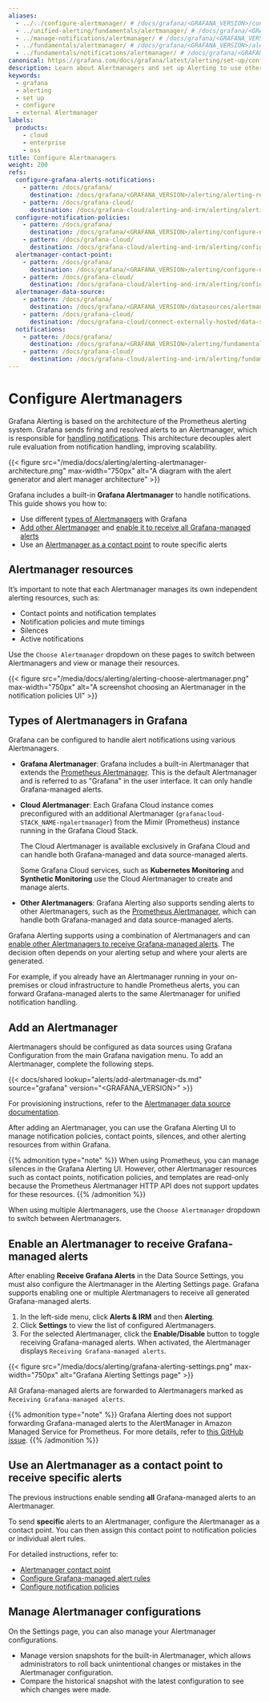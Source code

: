 ```yaml
---
aliases:
  - ../../configure-alertmanager/ # /docs/grafana/<GRAFANA_VERSION>/configure-alertmanager/
  - ../unified-alerting/fundamentals/alertmanager/ # /docs/grafana/<GRAFANA_VERSION>/alerting/unified-alerting/fundamentals/alertmanager/
  - ../manage-notifications/alertmanager/ # /docs/grafana/<GRAFANA_VERSION>/alerting/manage-notifications/alertmanager/
  - ../fundamentals/alertmanager/ # /docs/grafana/<GRAFANA_VERSION>/alerting/fundamentals/alertmanager/
  - ../fundamentals/notifications/alertmanager/ # /docs/grafana/<GRAFANA_VERSION>/alerting/fundamentals/notifications/alertmanager
canonical: https://grafana.com/docs/grafana/latest/alerting/set-up/configure-alertmanager/
description: Learn about Alertmanagers and set up Alerting to use other Alertmanagers
keywords:
  - grafana
  - alerting
  - set up
  - configure
  - external Alertmanager
labels:
  products:
    - cloud
    - enterprise
    - oss
title: Configure Alertmanagers
weight: 200
refs:
  configure-grafana-alerts-notifications:
    - pattern: /docs/grafana/
      destination: /docs/grafana/<GRAFANA_VERSION>/alerting/alerting-rules/create-grafana-managed-rule/#configure-notifications
    - pattern: /docs/grafana-cloud/
      destination: /docs/grafana-cloud/alerting-and-irm/alerting/alerting-rules/create-grafana-managed-rule/#configure-notifications
  configure-notification-policies:
    - pattern: /docs/grafana/
      destination: /docs/grafana/<GRAFANA_VERSION>/alerting/configure-notifications/create-notification-policy/
    - pattern: /docs/grafana-cloud/
      destination: /docs/grafana-cloud/alerting-and-irm/alerting/configure-notifications/create-notification-policy/
  alertmanager-contact-point:
    - pattern: /docs/grafana/
      destination: /docs/grafana/<GRAFANA_VERSION>/alerting/configure-notifications/manage-contact-points/integrations/configure-alertmanager/
    - pattern: /docs/grafana-cloud/
      destination: /docs/grafana-cloud/alerting-and-irm/alerting/configure-notifications/manage-contact-points/integrations/configure-alertmanager/
  alertmanager-data-source:
    - pattern: /docs/grafana/
      destination: /docs/grafana/<GRAFANA_VERSION>/datasources/alertmanager/
    - pattern: /docs/grafana-cloud/
      destination: /docs/grafana-cloud/connect-externally-hosted/data-sources/alertmanager/
  notifications:
    - pattern: /docs/grafana/
      destination: /docs/grafana/<GRAFANA_VERSION>/alerting/fundamentals/notifications/
    - pattern: /docs/grafana-cloud/
      destination: /docs/grafana-cloud/alerting-and-irm/alerting/fundamentals/notifications/
---
```


# Configure Alertmanagers

Grafana Alerting is based on the architecture of the Prometheus alerting system. Grafana sends firing and resolved alerts to an Alertmanager, which is responsible for [handling notifications](ref:notifications). This architecture decouples alert rule evaluation from notification handling, improving scalability.

{{< figure src="/media/docs/alerting/alerting-alertmanager-architecture.png" max-width="750px" alt="A diagram with the alert generator and alert manager architecture" >}}

Grafana includes a built-in **Grafana Alertmanager** to handle notifications. This guide shows you how to:

- Use different [types of Alertmanagers](#types-of-alertmanagers-in-grafana) with Grafana
- [Add other Alertmanager](#add-an-alertmanager) and [enable it to receive all Grafana-managed alerts](#enable-an-alertmanager-to-receive-grafana-managed-alerts)
- Use an [Alertmanager as a contact point]() to route specific alerts

## Alertmanager resources

It’s important to note that each Alertmanager manages its own independent alerting resources, such as:

- Contact points and notification templates
- Notification policies and mute timings
- Silences
- Active notifications

Use the `Choose Alertmanager` dropdown on these pages to switch between Alertmanagers and view or manage their resources.

{{< figure src="/media/docs/alerting/alerting-choose-alertmanager.png" max-width="750px" alt="A screenshot choosing an Alertmanager in the notification policies UI" >}}

## Types of Alertmanagers in Grafana

Grafana can be configured to handle alert notifications using various Alertmanagers.

- **Grafana Alertmanager**: Grafana includes a built-in Alertmanager that extends the [Prometheus Alertmanager](https://prometheus.io/docs/alerting/latest/alertmanager/). This is the default Alertmanager and is referred to as "Grafana" in the user interface. It can only handle Grafana-managed alerts.

- **Cloud Alertmanager**: Each Grafana Cloud instance comes preconfigured with an additional Alertmanager (`grafanacloud-STACK_NAME-ngalertmanager`) from the Mimir (Prometheus) instance running in the Grafana Cloud Stack.

  The Cloud Alertmanager is available exclusively in Grafana Cloud and can handle both Grafana-managed and data source-managed alerts.

  Some Grafana Cloud services, such as **Kubernetes Monitoring** and **Synthetic Monitoring** use the Cloud Alertmanager to create and manage alerts.

- **Other Alertmanagers**: Grafana Alerting also supports sending alerts to other Alertmanagers, such as the [Prometheus Alertmanager](https://prometheus.io/docs/alerting/latest/alertmanager/), which can handle both Grafana-managed and data source-managed alerts.

Grafana Alerting supports using a combination of Alertmanagers and can [enable other Alertmanagers to receive Grafana-managed alerts](#enable-an-alertmanager-to-receive-grafana-managed-alerts). The decision often depends on your alerting setup and where your alerts are generated.

For example, if you already have an Alertmanager running in your on-premises or cloud infrastructure to handle Prometheus alerts, you can forward Grafana-managed alerts to the same Alertmanager for unified notification handling.

## Add an Alertmanager

Alertmanagers should be configured as data sources using Grafana Configuration from the main Grafana navigation menu. To add an Alertmanager, complete the following steps.

{{< docs/shared lookup="alerts/add-alertmanager-ds.md" source="grafana" version="<GRAFANA_VERSION>" >}}

For provisioning instructions, refer to the [Alertmanager data source documentation](ref:alertmanager-data-source).

After adding an Alertmanager, you can use the Grafana Alerting UI to manage notification policies, contact points, silences, and other alerting resources from within Grafana.

{{% admonition type="note" %}}
When using Prometheus, you can manage silences in the Grafana Alerting UI. However, other Alertmanager resources such as contact points, notification policies, and templates are read-only because the Prometheus Alertmanager HTTP API does not support updates for these resources.
{{% /admonition %}}

When using multiple Alertmanagers, use the `Choose Alertmanager` dropdown to switch between Alertmanagers.

## Enable an Alertmanager to receive Grafana-managed alerts

After enabling **Receive Grafana Alerts** in the Data Source Settings, you must also configure the Alertmanager in the Alerting Settings page. Grafana supports enabling one or multiple Alertmanagers to receive all generated Grafana-managed alerts.

1. In the left-side menu, click **Alerts & IRM** and then **Alerting**.
1. Click **Settings** to view the list of configured Alertmanagers.
1. For the selected Alertmanager, click the **Enable/Disable** button to toggle receiving Grafana-managed alerts. When activated, the Alertmanager displays `Receiving Grafana-managed alerts`.

{{< figure src="/media/docs/alerting/grafana-alerting-settings.png" max-width="750px" alt="Grafana Alerting Settings page" >}}

All Grafana-managed alerts are forwarded to Alertmanagers marked as `Receiving Grafana-managed alerts`.

{{% admonition type="note" %}}
Grafana Alerting does not support forwarding Grafana-managed alerts to the AlertManager in Amazon Managed Service for Prometheus. For more details, refer to [this GitHub issue](https://github.com/grafana/grafana/issues/64064).
{{% /admonition %}}

## Use an Alertmanager as a contact point to receive specific alerts

The previous instructions enable sending **all** Grafana-managed alerts to an Alertmanager.

To send **specific** alerts to an Alertmanager, configure the Alertmanager as a contact point. You can then assign this contact point to notification policies or individual alert rules.

For detailed instructions, refer to:

- [Alertmanager contact point](ref:alertmanager-contact-point)
- [Configure Grafana-managed alert rules](ref:configure-grafana-alerts-notifications)
- [Configure notification policies](ref:configure-notification-policies)

## Manage Alertmanager configurations

On the Settings page, you can also manage your Alertmanager configurations.

- Manage version snapshots for the built-in Alertmanager, which allows administrators to roll back unintentional changes or mistakes in the Alertmanager configuration.
- Compare the historical snapshot with the latest configuration to see which changes were made.
